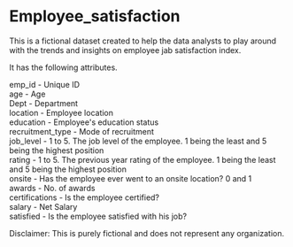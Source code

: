 # Employee_satisfaction

This is a fictional dataset created to help the data analysts to play around with the trends and insights on employee jab satisfaction index.

It has the following attributes.

emp_id - Unique ID<br />
age - Age<br />
Dept - Department<br />
location - Employee location<br />
education - Employee's education status<br />
recruitment_type - Mode of recruitment<br />
job_level - 1 to 5. The job level of the employee. 1 being the least and 5 being the highest position<br />
rating - 1 to 5. The previous year rating of the employee. 1 being the least and 5 being the highest position<br />
onsite - Has the employee ever went to an onsite location? 0 and 1<br />
awards - No. of awards<br />
certifications - Is the employee certified?<br />
salary - Net Salary<br />
satisfied - Is the employee satisfied with his job?<br />


Disclaimer:
This is purely fictional and does not represent any organization.
